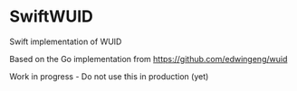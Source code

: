 # SwiftWUID
Swift implementation of WUID

Based on the Go implementation from https://github.com/edwingeng/wuid

Work in progress - Do not use this in production (yet)
